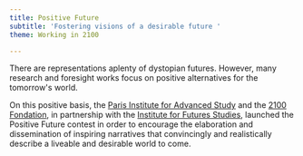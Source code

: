 ```yaml
---
title: Positive Future
subtitle: 'Fostering visions of a desirable future '
theme: Working in 2100

---
```

There are representations aplenty of dystopian futures. However, many research and foresight works focus on positive alternatives for the tomorrow's world.

On this positive basis, the [Paris Institute for Advanced Study](/about/organizers) and the [2100 Fondation](/about/organizers), in partnership with the [Institute for Futures Studies](/about/organizers), launched the Positive Future contest in order to encourage the elaboration and dissemination of inspiring narratives that convincingly and realistically describe a liveable and desirable world to come.